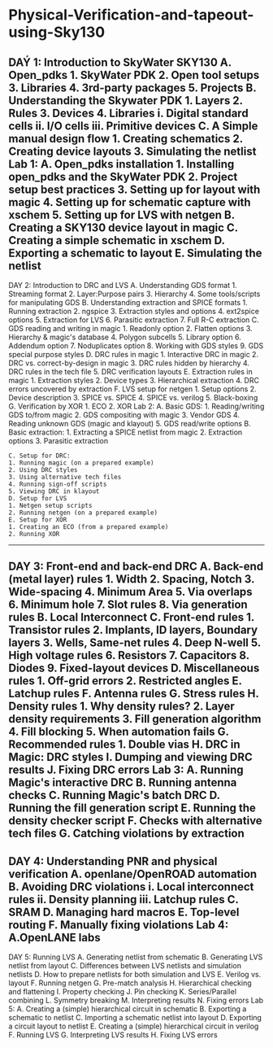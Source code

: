 # Physical-Verification-and-tapeout-using-Sky130



DAÝ 1: Introduction to SkyWater SKY130
    A. Open_pdks
    1. SkyWater PDK
    2. Open tool setups
    3. Libraries
    4. 3rd-party packages
    5. Projects
    B. Understanding the Skywater PDK
    1. Layers
    2. Rules
    3. Devices
    4. Libraries
        i. Digital standard cells
        ii. I/O cells
        iii. Primitive devices
    C. A Simple manual design flow
    1. Creating schematics
    2. Creating device layouts
    3. Simulating the netlist
Lab 1:
    A. Open_pdks installation
    1. Installing open_pdks and the SkyWater PDK
    2. Project setup best practices
    3. Setting up for layout with magic
    4. Setting up for schematic capture with xschem
    5. Setting up for LVS with netgen
    B. Creating a SKY130 device layout in magic
    C. Creating a simple schematic in xschem
    D. Exporting a schematic to layout
    E. Simulating the netlist
-----------------------------------------------------
DAY 2: Introduction to DRC and LVS
    A. Understanding GDS format
    1. Streaming format
    2. Layer:Purpose pairs
    3. Hierarchy
    4. Some tools/scripts for manipulating GDS
    B. Understanding extraction and SPICE formats
    1. Running extraction
    2. ngspice
    3. Extraction styles and options
    4. ext2spice options
    5. Extraction for LVS
    6. Parasitic extraction
    7. Full R-C extraction
    C. GDS reading and writing in magic
    1. Readonly option
    2. Flatten options
    3. Hierarchy & magic's database
    4. Polygon subcells
    5. Library option
    6. Addendum option
    7. Noduplicates option
    8. Working with GDS styles
    9. GDS special purpose styles
    D. DRC rules in magic
    1. Interactive DRC in magic
    2. DRC vs. correct-by-design in magic
    3. DRC rules hidden by hierarchy
    4. DRC rules in the tech file
    5. DRC verification layouts
    E. Extraction rules in magic
    1. Extraction styles
    2. Device types
    3. Hierarchical extraction
    4. DRC errors uncovered by extraction
    F. LVS setup for netgen
    1. Setup options
    2. Device description
    3. SPICE vs. SPICE
    4. SPICE vs. verilog
    5. Black-boxing
    G. Verification by XOR
    1. ECO
    2. XOR
Lab 2:
    A. Basic GDS:
    1. Reading/writing GDS to/from magic
    2. GDS compositing with magic
    3. Vendor GDS
    4. Reading unknown GDS (magic and klayout)
    5. GDS read/write options
    B. Basic extraction:
    1. Extracting a SPICE netlist from magic
    2. Extraction options
    3. Parasitic extraction
    
    C. Setup for DRC:
    1. Running magic (on a prepared example)
    2. Using DRC styles
    3. Using alternative tech files
    4. Running sign-off scripts
    5. Viewing DRC in klayout
    D. Setup for LVS
    1. Netgen setup scripts
    2. Running netgen (on a prepared example)
    E. Setup for XOR
    1. Creating an ECO (from a prepared example)
    2. Running XOR
---------------------------------------------------------
DAY 3: Front-end and back-end DRC
    A. Back-end (metal layer) rules
    1. Width
    2. Spacing, Notch
    3. Wide-spacing
    4. Minimum Area
    5. Via overlaps
    6. Minimum hole
    7. Slot rules
    8. Via generation rules
    B. Local Interconnect
    C. Front-end rules
    1. Transistor rules
    2. Implants, ID layers, Boundary layers
    3. Wells, Same-net rules
    4. Deep N-well
    5. High voltage rules
    6. Resistors
    7. Capacitors
    8. Diodes
    9. Fixed-layout devices
    D. Miscellaneous rules
    1. Off-grid errors
    2. Restricted angles
    E. Latchup rules
    F. Antenna rules
    G. Stress rules
    H. Density rules
    1. Why density rules?
    2. Layer density requirements
    3. Fill generation algorithm
    4. Fill blocking
    5. When automation fails
    G. Recommended rules
    1. Double vias
    H. DRC in Magic:  DRC styles
    I. Dumping and viewing DRC results
    J. Fixing DRC errors
Lab 3:
    A. Running Magic's interactive DRC
    B. Running antenna checks
    C. Running Magic's batch DRC
    D. Running the fill generation script
    E. Running the density checker script
    F. Checks with alternative tech files
    G. Catching violations by extraction
---------------------------------------------------------
DAY 4: Understanding PNR and physical verification
    A. openlane/OpenROAD automation
    B. Avoiding DRC violations
    i. Local interconnect rules
    ii. Density planning
    iii. Latchup rules
    C. SRAM
    D. Managing hard macros
    E. Top-level routing
    F. Manually fixing violations
Lab 4:
    A.OpenLANE labs
---------------------------------------------------------
DAY 5: Running LVS
    A. Generating netlist from schematic
    B. Generating LVS netlist from layout
    C. Differences between LVS netlists and simulation netlists
    D. How to prepare netlists for both simulation and LVS
    E. Verilog vs. layout
    F. Running netgen
    G. Pre-match analysis
    H. Hierarchical checking and flattening
    I. Property checking
    J. Pin checking
    K. Series/Parallel combining
    L. Symmetry breaking
    M. Interpreting results
    N. Fixing errors
Lab 5:
    A. Creating a (simple) hierarchical circuit in schematic
    B. Exporting a schematic to netlist
    C. Importing a schematic netlist into layout
    D. Exporting a circuit layout to netlist
    E. Creating a (simple) hierarchical circuit in verilog
    F. Running LVS
    G. Interpreting LVS results
    H. Fixing LVS errors
